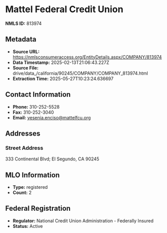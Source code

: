 # Mattel Federal Credit Union

**NMLS ID:** 813974

## Metadata
- **Source URL:** https://nmlsconsumeraccess.org/EntityDetails.aspx/COMPANY/813974
- **Data Timestamp:** 2025-02-13T21:06:43.227Z
- **Source File:** drive/data_/california/90245/COMPANY/COMPANY_813974.html
- **Extraction Time:** 2025-05-27T10:23:24.636697

## Contact Information
- **Phone:** 310-252-5528
- **Fax:** 310-252-3040
- **Email:** yesenia.enciso@mattelfcu.org

## Addresses
### Street Address
333 Continental Blvd; El Segundo, CA 90245

## MLO Information
- **Type:** registered
- **Count:** 2

## Federal Registration
- **Regulator:** National Credit Union Administration - Federally Insured
- **Status:** Active
